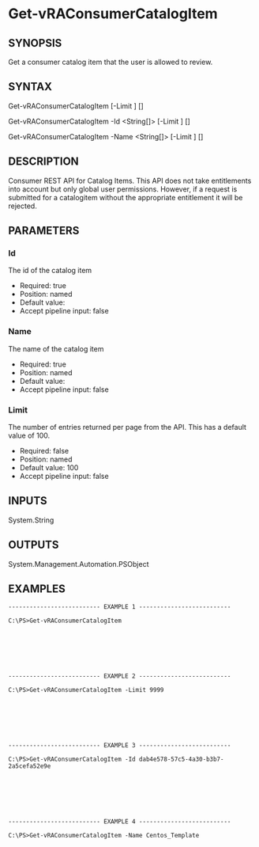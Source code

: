# Get-vRAConsumerCatalogItem

## SYNOPSIS
    
Get a consumer catalog item that the user is allowed to review.

## SYNTAX
 Get-vRAConsumerCatalogItem [-Limit <String>] [<CommonParameters>] Get-vRAConsumerCatalogItem -Id <String[]> [-Limit <String>] [<CommonParameters>] Get-vRAConsumerCatalogItem -Name <String[]> [-Limit <String>] [<CommonParameters>]    

## DESCRIPTION

Consumer REST API for Catalog Items. This API does not take entitlements into account but only global user permissions.
However, if a request is submitted for a catalogitem without the appropriate entitlement it will be rejected.

## PARAMETERS


### Id

The id of the catalog item
* Required: true
* Position: named
* Default value: 
* Accept pipeline input: false

### Name

The name of the catalog item
* Required: true
* Position: named
* Default value: 
* Accept pipeline input: false

### Limit

The number of entries returned per page from the API. This has a default value of 100.
* Required: false
* Position: named
* Default value: 100
* Accept pipeline input: false

## INPUTS

System.String

## OUTPUTS

System.Management.Automation.PSObject

## EXAMPLES
```
-------------------------- EXAMPLE 1 --------------------------

C:\PS>Get-vRAConsumerCatalogItem







-------------------------- EXAMPLE 2 --------------------------

C:\PS>Get-vRAConsumerCatalogItem -Limit 9999







-------------------------- EXAMPLE 3 --------------------------

C:\PS>Get-vRAConsumerCatalogItem -Id dab4e578-57c5-4a30-b3b7-2a5cefa52e9e







-------------------------- EXAMPLE 4 --------------------------

C:\PS>Get-vRAConsumerCatalogItem -Name Centos_Template
```

